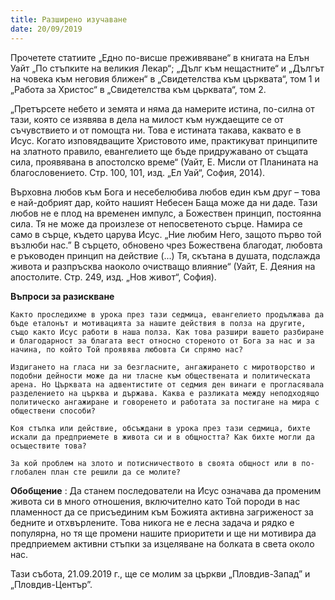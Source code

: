 ```yaml
---
title: Разширено изучаване
date: 20/09/2019
---
```


Прочетете статиите „Едно по-висше преживяване“ в книгата на Елън Уайт „По стъпките на великия Лекар“; „Дълг към нещастните“ и „Дългът на човека към неговия ближен“ в „Свидетелства към църквата“, том 1 и „Работа за Христос“ в „Свидетелства към църквата“, том 2.

„Претърсете небето и земята и няма да намерите истина, по-силна от тази, която се изявява в дела на милост към нуждаещите се от съчувствието и от помощта ни. Това е истината такава, каквато е в Исус. Когато изповядващите Христовото име, практикуват принципите на златното правило, евангелието ще бъде придружавано от същата сила, проявявана в апостолско време“ (Уайт, Е. Мисли от Планината на благословението. Стр. 100, 101, изд. „Ел Уай“, София, 2014).

Върховна любов към Бога и несебелюбива любов един към друг – това е най-добрият дар, който нашият Небесен Баща може да ни даде. Тази любов не е плод на временен импулс, а Божествен принцип, постоянна сила. Тя не може да произлезе от непосветеното сърце. Намира се само в сърце, където царува Исус. „Ние любим Него, защото първо той възлюби нас.” В сърцето, обновено чрез Божествена благодат, любовта е ръководен принцип на действие (...) Тя, скътана в душата, подслажда живота и разпръсква наоколо очистващо влияние“ (Уайт, Е. Деяния на апостолите. Стр. 249, изд. „Нов живот“, София).

**Въпроси за разискване**

`Както проследихме в урока през тази седмица, евангелието продължава да бъде еталонът и мотивацията за нашите действия в полза на другите, също както Исус работи в наша полза. Как това разшири вашето разбиране и благодарност за благата вест относно стореното от Бога за нас и за начина, по който Той проявява любовта Си спрямо нас?`

`Издигането на гласа ни за безгласните, ангажирането с миротворство и подобни дейности може да ни тласне към обществената и политическата арена. Но Църквата на адвентистите от седмия ден винаги е прогласявала разделението на църква и държава. Каква е разликата между неподходящо политическо ангажиране и говоренето и работата за постигане на мира с обществени способи?`

`Коя стъпка или действие, обсъждани в урока през тази седмица, бихте искали да предприемете в живота си и в общността? Как бихте могли да осъществите това?`

`За кой проблем на злото и потисничеството в своята общност или в по-глобален план сте решили да се молите?`

**Обобщение** : Да станем последователи на Исус означава да променим живота си в много отношения, включително като Той породи в нас пламенност да се присъединим към Божията активна загриженост за бедните и отхвърлените. Това никога не е лесна задача и рядко е популярна, но тя ще промени нашите приоритети и ще ни мотивира да предприемем активни стъпки за изцеляване на болката в света около нас.

Тази събота, 21.09.2019 г., ще се молим за църкви „Пловдив-Запад” и „Пловдив-Център”.